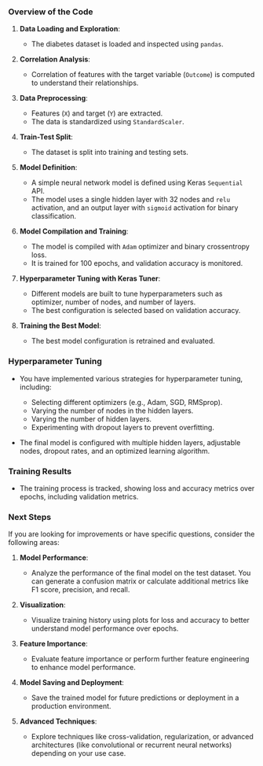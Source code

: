 
### Overview of the Code

1. **Data Loading and Exploration**:
   - The diabetes dataset is loaded and inspected using `pandas`.

2. **Correlation Analysis**:
   - Correlation of features with the target variable (`Outcome`) is computed to understand their relationships.

3. **Data Preprocessing**:
   - Features (`X`) and target (`Y`) are extracted.
   - The data is standardized using `StandardScaler`.

4. **Train-Test Split**:
   - The dataset is split into training and testing sets.

5. **Model Definition**:
   - A simple neural network model is defined using Keras `Sequential` API.
   - The model uses a single hidden layer with 32 nodes and `relu` activation, and an output layer with `sigmoid` activation for binary classification.

6. **Model Compilation and Training**:
   - The model is compiled with `Adam` optimizer and binary crossentropy loss.
   - It is trained for 100 epochs, and validation accuracy is monitored.

7. **Hyperparameter Tuning with Keras Tuner**:
   - Different models are built to tune hyperparameters such as optimizer, number of nodes, and number of layers.
   - The best configuration is selected based on validation accuracy.

8. **Training the Best Model**:
   - The best model configuration is retrained and evaluated.

### Hyperparameter Tuning

- You have implemented various strategies for hyperparameter tuning, including:
  - Selecting different optimizers (e.g., Adam, SGD, RMSprop).
  - Varying the number of nodes in the hidden layers.
  - Varying the number of hidden layers.
  - Experimenting with dropout layers to prevent overfitting.
  
- The final model is configured with multiple hidden layers, adjustable nodes, dropout rates, and an optimized learning algorithm.

### Training Results

- The training process is tracked, showing loss and accuracy metrics over epochs, including validation metrics.

### Next Steps

If you are looking for improvements or have specific questions, consider the following areas:

1. **Model Performance**:
   - Analyze the performance of the final model on the test dataset. You can generate a confusion matrix or calculate additional metrics like F1 score, precision, and recall.

2. **Visualization**:
   - Visualize training history using plots for loss and accuracy to better understand model performance over epochs.

3. **Feature Importance**:
   - Evaluate feature importance or perform further feature engineering to enhance model performance.

4. **Model Saving and Deployment**:
   - Save the trained model for future predictions or deployment in a production environment.

5. **Advanced Techniques**:
   - Explore techniques like cross-validation, regularization, or advanced architectures (like convolutional or recurrent neural networks) depending on your use case.
